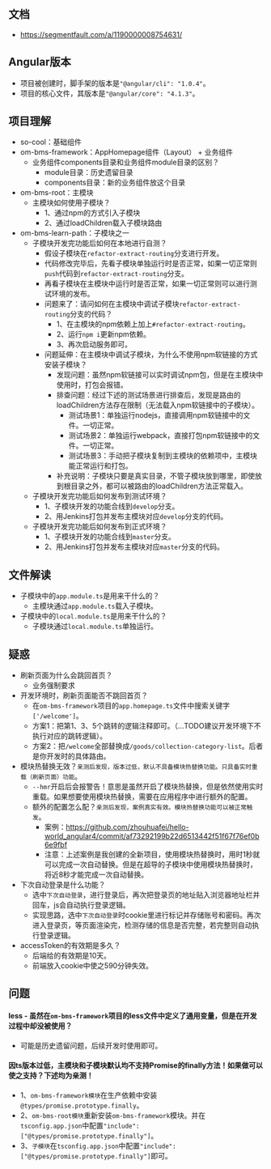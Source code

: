 ## 文档
* https://segmentfault.com/a/1190000008754631/

## Angular版本
* 项目被创建时，脚手架的版本是`"@angular/cli": "1.0.4"`。
* 项目的核心文件，其版本是`"@angular/core": "4.1.3"`。

## 项目理解
* so-cool：基础组件
* om-bms-framework：AppHomepage组件（Layout） + 业务组件
  - 业务组件components目录和业务组件module目录的区别？
    - module目录：历史遗留目录
    - components目录：新的业务组件放这个目录
* om-bms-root：主模块
  - 主模块如何使用子模块？
    - 1、通过npm的方式引入子模块
    - 2、通过loadChildren载入子模块路由
* om-bms-learn-path：子模块之一
  - 子模块开发完功能后如何在本地进行自测？
    - 假设子模块在`refactor-extract-routing`分支进行开发。
    - 代码修改完毕后，先看子模块单独运行时是否正常，如果一切正常则`push`代码到`refactor-extract-routing`分支。
    - 再看子模块在主模块中运行时是否正常，如果一切正常则可以进行测试环境的发布。
    - 问题来了：请问如何在主模块中调试子模块`refactor-extract-routing`分支的代码？
      - 1、在主模块的npm依赖上加上`#refactor-extract-routing`。
      - 2、运行`npm i`更新npm依赖。
      - 3、再次启动服务即可。
    - 问题延伸：在主模块中调试子模块，为什么不使用npm软链接的方式安装子模块？
      - 发现问题：虽然npm软链接可以实时调试npm包，但是在主模块中使用时，打包会报错。
      - 排查问题：经过下述的测试场景进行排查后，发现是路由的loadChildren方法存在限制（无法载入npm软链接中的子模块）。
        - 测试场景1：单独运行nodejs，直接调用npm软链接中的文件。一切正常。
        - 测试场景2：单独运行webpack，直接打包npm软链接中的文件。一切正常。
        - 测试场景3：手动把子模块复制到主模块的依赖项中，主模块能正常运行和打包。
      - 补充说明：子模块只要是真实目录，不管子模块放到哪里，即使放到根目录之外，都可以被路由的loadChildren方法正常载入。
  - 子模块开发完功能后如何发布到测试环境？
    - 1、子模块开发的功能合线到`develop`分支。
    - 2、用Jenkins打包并发布主模块对应`develop`分支的代码。
  - 子模块开发完功能后如何发布到正式环境？
    - 1、子模块开发的功能合线到`master`分支。
    - 2、用Jenkins打包并发布主模块对应`master`分支的代码。

## 文件解读
* 子模块中的`app.module.ts`是用来干什么的？
  - 主模块通过`app.module.ts`载入子模块。
* 子模块中的`local.module.ts`是用来干什么的？
  - 子模块通过`local.module.ts`单独运行。

## 疑惑
* 刷新页面为什么会跳回首页？
  - 业务强制要求
* 开发环境时，刷新页面能否不跳回首页？
  - 在`om-bms-framework`项目的`app.homepage.ts`文件中搜索关键字`['/welcome']`。
  - 方案1：把第1、3、5个跳转的逻辑注释即可。（...TODO建议开发环境下不执行对应的跳转逻辑）。
  - 方案2：把`/welcome`全部替换成`/goods/collection-category-list`。后者是你开发时的具体路由。
* 模块热替换无效？`亲测后发现，版本过低，默认不具备模块热替换功能。只具备实时重载（刷新页面）功能`。
  - `--hmr`开启后会报警告！意思是虽然开启了模块热替换，但是依然使用实时重载。如果想要使用模块热替换，需要在应用程序中进行额外的配置。
  - 额外的配置怎么配？`亲测后发现，案例真实有效。模块热替换功能可以被正常触发`。
    - 案例：https://github.com/zhouhuafei/hello-world_angular4/commit/af73292199b22d6513442f51f67f76ef0b6e9fbf
    - 注意：上述案例是我创建的全新项目，使用模块热替换时，用时1秒就可以完成一次自动替换。但是在超导的子模块中使用模块热替换时，将近8秒才能完成一次自动替换。
* 下次自动登录是什么功能？
  - 选中`下次自动登录`，进行登录后，再次把登录页的地址贴入浏览器地址栏并回车，js会自动执行登录逻辑。
  - 实现思路，选中`下次自动登录`时cookie里进行标记并存储账号和密码。再次进入登录页，等页面渲染完，检测存储的信息是否完整，若完整则自动执行登录逻辑。
* accessToken的有效期是多久？
  - 后端给的有效期是10天。
  - 前端放入cookie中使之590分钟失效。

## 问题
#### less - 虽然在`om-bms-framework`项目的less文件中定义了通用变量，但是在开发过程中却没被使用？
* 可能是历史遗留问题，后续开发时使用即可。
#### 因ts版本过低，主模块和子模块默认均不支持Promise的finally方法！如果做可以使之支持？下述均为亲测！
* 1、`om-bms-framework模块`在生产依赖中安装`@types/promise.prototype.finally`。
* 2、`om-bms-root模块`重新安装`om-bms-framework`模块。并在`tsconfig.app.json`中配置`"include": ["@types/promise.prototype.finally"]`。
* 3、`子模块`在`tsconfig.app.json`中配置`"include": ["@types/promise.prototype.finally"]`即可。

